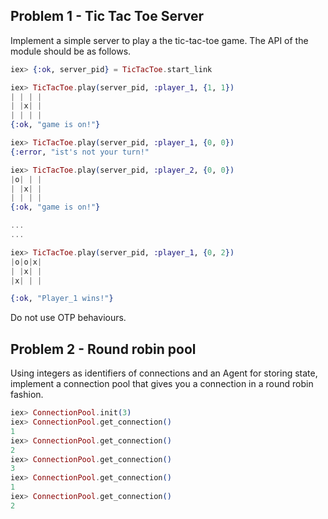 ## Problem 1 - Tic Tac Toe Server

Implement a simple server to play a the tic-tac-toe game.
The API of the module should be as follows.

```elixir
iex> {:ok, server_pid} = TicTacToe.start_link

iex> TicTacToe.play(server_pid, :player_1, {1, 1})
| | | |
| |x| |
| | | |
{:ok, "game is on!"}

iex> TicTacToe.play(server_pid, :player_1, {0, 0})
{:error, "ist's not your turn!"

iex> TicTacToe.play(server_pid, :player_2, {0, 0})
|o| | |
| |x| |
| | | |
{:ok, "game is on!"}

...
...

iex> TicTacToe.play(server_pid, :player_1, {0, 2})
|o|o|x|
| |x| |
|x| | |

{:ok, "Player_1 wins!"}
```

Do not use OTP behaviours.

## Problem 2 - Round robin pool

Using integers as identifiers of connections and an Agent for storing state,
implement a connection pool that gives you a connection in a round robin fashion.

```elixir
iex> ConnectionPool.init(3)
iex> ConnectionPool.get_connection()
1
iex> ConnectionPool.get_connection()
2
iex> ConnectionPool.get_connection()
3
iex> ConnectionPool.get_connection()
1
iex> ConnectionPool.get_connection()
2
```




